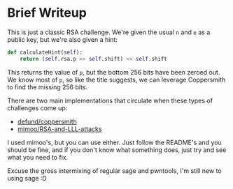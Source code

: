 # Brief Writeup

This is just a classic RSA challenge. We're given the usual `n` and `e` as a public key, but we're also given a hint:

```python
def calculateHint(self):
    return (self.rsa.p >> self.shift) << self.shift
```

This returns the value of `p`, but the bottom 256 bits have been zeroed out. We know most of `p`, so like the title suggests, we can leverage Coppersmith to find the missing 256 bits.

There are two main implementations that circulate when these types of challenges come up:
- [defund/coppersmith](https://github.com/defund/coppersmith)
- [mimoo/RSA-and-LLL-attacks](https://github.com/mimoo/RSA-and-LLL-attacks)

I used mimoo's, but you can use either. Just follow the README's and you should be fine, and if you don't know what something does, just try and see what you need to fix.

Excuse the gross intermixing of regular sage and pwntools, I'm still new to using sage :D